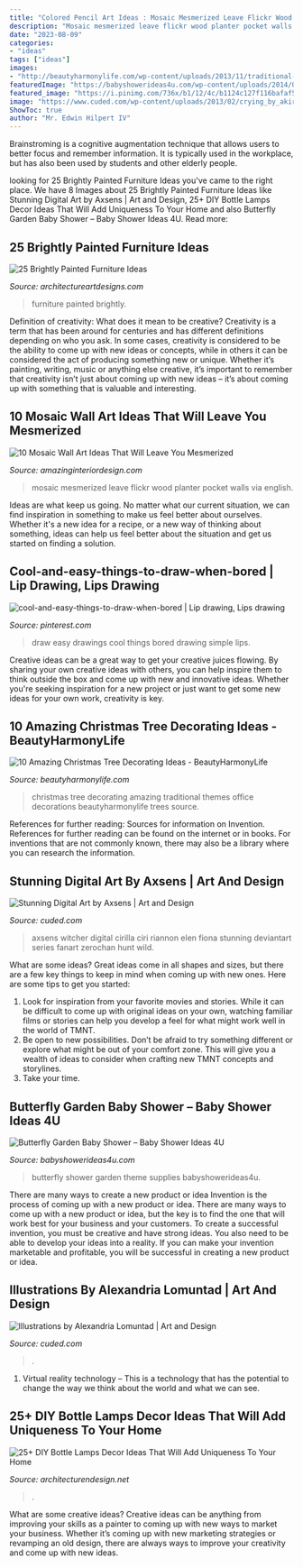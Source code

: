 ```yaml
---
title: "Colored Pencil Art Ideas : Mosaic Mesmerized Leave Flickr Wood Planter Pocket Walls Via English"
description: "Mosaic mesmerized leave flickr wood planter pocket walls via english"
date: "2023-08-09"
categories:
- "ideas"
tags: ["ideas"]
images:
- "http://beautyharmonylife.com/wp-content/uploads/2013/11/traditional-.jpg"
featuredImage: "https://babyshowerideas4u.com/wp-content/uploads/2014/01/butterfly-101.jpg"
featured_image: "https://i.pinimg.com/736x/b1/12/4c/b1124c127f116bafaf55063ec86f0bfa.jpg"
image: "https://www.cuded.com/wp-content/uploads/2013/02/crying_by_akirakirai_589_898.jpg"
ShowToc: true
author: "Mr. Edwin Hilpert IV"
---
```



Brainstroming is a cognitive augmentation technique that allows users to better focus and remember information. It is typically used in the workplace, but has also been used by students and other elderly people.

	

		
looking for 25 Brightly Painted Furniture Ideas you've came to the right place. We have 8 Images about 25 Brightly Painted Furniture Ideas like Stunning Digital Art by Axsens | Art and Design, 25+ DIY Bottle Lamps Decor Ideas That Will Add Uniqueness To Your Home and also Butterfly Garden Baby Shower – Baby Shower Ideas 4U. Read more:
		
    
## 25 Brightly Painted Furniture Ideas

<img loading=lazy src="https://www.architectureartdesigns.com/wp-content/uploads/2013/06/253-630x942.jpg" onerror="this.onerror=null;this.src='https://tse3.mm.bing.net/th?id=OIP.sDEQrrEc9YdJ9UsCdI0XQwHaLE&amp;pid=15.1';" alt="25 Brightly Painted Furniture Ideas">

_Source: architectureartdesigns.com_

>furniture painted brightly. 

	

Definition of creativity: What does it mean to be creative?
Creativity is a term that has been around for centuries and has different definitions depending on who you ask. In some cases, creativity is considered to be the ability to come up with new ideas or concepts, while in others it can be considered the act of producing something new or unique. Whether it’s painting, writing, music or anything else creative, it’s important to remember that creativity isn’t just about coming up with new ideas – it’s about coming up with something that is valuable and interesting.

    
## 10 Mosaic Wall Art Ideas That Will Leave You Mesmerized

<img loading=lazy src="http://www.amazinginteriordesign.com/wp-content/uploads/2016/02/10-mosaic-wall-art-ideas-that-will-leave-you-mesmerized-6.jpg" onerror="this.onerror=null;this.src='https://tse1.mm.bing.net/th?id=OIP.gj6A9kuC1NkO_9FjYPT7tQHaOq&amp;pid=15.1';" alt="10 Mosaic Wall Art Ideas That Will Leave You Mesmerized">

_Source: amazinginteriordesign.com_

>mosaic mesmerized leave flickr wood planter pocket walls via english. 

	

Ideas are what keep us going. No matter what our current situation, we can find inspiration in something to make us feel better about ourselves. Whether it's a new idea for a recipe, or a new way of thinking about something, ideas can help us feel better about the situation and get us started on finding a solution.

    
## Cool-and-easy-things-to-draw-when-bored | Lip Drawing, Lips Drawing

<img loading=lazy src="https://i.pinimg.com/736x/b1/12/4c/b1124c127f116bafaf55063ec86f0bfa.jpg" onerror="this.onerror=null;this.src='https://tse3.mm.bing.net/th?id=OIP.nT28pWPmoYK3CWn5aYzAYwHaOv&amp;pid=15.1';" alt="cool-and-easy-things-to-draw-when-bored | Lip drawing, Lips drawing">

_Source: pinterest.com_

>draw easy drawings cool things bored drawing simple lips. 

	

Creative ideas can be a great way to get your creative juices flowing. By sharing your own creative ideas with others, you can help inspire them to think outside the box and come up with new and innovative ideas. Whether you're seeking inspiration for a new project or just want to get some new ideas for your own work, creativity is key.

    
## 10 Amazing Christmas Tree Decorating Ideas - BeautyHarmonyLife

<img loading=lazy src="http://beautyharmonylife.com/wp-content/uploads/2013/11/traditional-.jpg" onerror="this.onerror=null;this.src='https://tse1.mm.bing.net/th?id=OIP.UJEixgty-ME6V9j55zSqYgAAAA&amp;pid=15.1';" alt="10 Amazing Christmas Tree Decorating Ideas - BeautyHarmonyLife">

_Source: beautyharmonylife.com_

>christmas tree decorating amazing traditional themes office decorations beautyharmonylife trees source. 

	

References for further reading: Sources for information on Invention.
References for further reading can be found on the internet or in books. For inventions that are not commonly known, there may also be a library where you can research the information.

    
## Stunning Digital Art By Axsens | Art And Design

<img loading=lazy src="https://www.cuded.com/wp-content/uploads/2019/05/Ciri.jpg" onerror="this.onerror=null;this.src='https://tse4.mm.bing.net/th?id=OIP.JrDHEJflgDWuKKNTRHVe0AHaKf&amp;pid=15.1';" alt="Stunning Digital Art by Axsens | Art and Design">

_Source: cuded.com_

>axsens witcher digital cirilla ciri riannon elen fiona stunning deviantart series fanart zerochan hunt wild. 

	

What are some ideas?
Great ideas come in all shapes and sizes, but there are a few key things to keep in mind when coming up with new ones. Here are some tips to get you started: 
1. Look for inspiration from your favorite movies and stories. While it can be difficult to come up with original ideas on your own, watching familiar films or stories can help you develop a feel for what might work well in the world of TMNT. 
2. Be open to new possibilities. Don’t be afraid to try something different or explore what might be out of your comfort zone. This will give you a wealth of ideas to consider when crafting new TMNT concepts and storylines. 
3. Take your time.

    
## Butterfly Garden Baby Shower – Baby Shower Ideas 4U

<img loading=lazy src="https://babyshowerideas4u.com/wp-content/uploads/2014/01/butterfly-101.jpg" onerror="this.onerror=null;this.src='https://tse4.mm.bing.net/th?id=OIP.tDHN2eph00pfln4-_RBfowHaOO&amp;pid=15.1';" alt="Butterfly Garden Baby Shower – Baby Shower Ideas 4U">

_Source: babyshowerideas4u.com_

>butterfly shower garden theme supplies babyshowerideas4u. 

	

There are many ways to create a new product or idea
Invention is the process of coming up with a new product or idea. There are many ways to come up with a new product or idea, but the key is to find the one that will work best for your business and your customers. To create a successful invention, you must be creative and have strong ideas. You also need to be able to develop your ideas into a reality. If you can make your invention marketable and profitable, you will be successful in creating a new product or idea.

    
## Illustrations By Alexandria Lomuntad | Art And Design

<img loading=lazy src="https://www.cuded.com/wp-content/uploads/2013/02/crying_by_akirakirai_589_898.jpg" onerror="this.onerror=null;this.src='https://tse1.mm.bing.net/th?id=OIP.K4znyVI2-P8WnMjzFF9fewHaLS&amp;pid=15.1';" alt="Illustrations by Alexandria Lomuntad | Art and Design">

_Source: cuded.com_

>. 

	

1. Virtual reality technology – This is a technology that has the potential to change the way we think about the world and what we can see.

    
## 25+ DIY Bottle Lamps Decor Ideas That Will Add Uniqueness To Your Home

<img loading=lazy src="https://cdn.architecturendesign.net/wp-content/uploads/2015/11/AD-Creative-DIY-Bottle-Lamps-Decor-Ideas-23.jpg" onerror="this.onerror=null;this.src='https://tse4.mm.bing.net/th?id=OIP.FunJC6iXShrmWryDARzuWwHaJ3&amp;pid=15.1';" alt="25+ DIY Bottle Lamps Decor Ideas That Will Add Uniqueness To Your Home">

_Source: architecturendesign.net_

>. 

	

What are some creative ideas?
Creative ideas can be anything from improving your skills as a painter to coming up with new ways to market your business. Whether it’s coming up with new marketing strategies or revamping an old design, there are always ways to improve your creativity and come up with new ideas.

